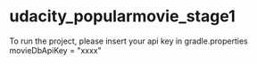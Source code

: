 # udacity_popularmovie_stage1

To run the project, please insert your api key in gradle.properties
movieDbApiKey = "xxxx"
